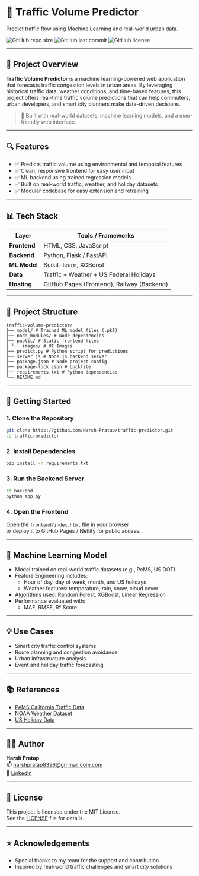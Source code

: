 
# 🚦 Traffic Volume Predictor

Predict traffic flow using Machine Learning and real-world urban data.

![GitHub repo size](https://img.shields.io/github/repo-size/Harsh-Pratap/traffic-predictor?style=flat-square)
![GitHub last commit](https://img.shields.io/github/last-commit/Harsh-Pratap/traffic-predictor?style=flat-square)
![GitHub license](https://img.shields.io/github/license/Harsh-Pratap/traffic-predictor?style=flat-square)

---

## 📌 Project Overview

**Traffic Volume Predictor** is a machine learning-powered web application that forecasts traffic congestion levels in urban areas. By leveraging historical traffic data, weather conditions, and time-based features, this project offers real-time traffic volume predictions that can help commuters, urban developers, and smart city planners make data-driven decisions.

> 🌆 Built with real-world datasets, machine learning models, and a user-friendly web interface.

---

## 🔍 Features

- ✅ Predicts traffic volume using environmental and temporal features
- ✅ Clean, responsive frontend for easy user input
- ✅ ML backend using trained regression models
- ✅ Built on real-world traffic, weather, and holiday datasets
- ✅ Modular codebase for easy extension and retraining

---

## 📊 Tech Stack

| Layer       | Tools / Frameworks                          |
|-------------|---------------------------------------------|
| **Frontend**| HTML, CSS, JavaScript                       |
| **Backend** | Python, Flask / FastAPI                     |
| **ML Model**| Scikit-learn, XGBoost                       |
| **Data**    | Traffic + Weather + US Federal Holidays     |
| **Hosting** | GitHub Pages (Frontend), Railway (Backend)  |

---

## 📁 Project Structure

```
traffic-volume-predictor/
├── model/ # Trained ML model files (.pkl)
├── node_modules/ # Node dependencies
├── public/ # Static frontend files
│ └── images/ # UI Images
├── predict.py # Python script for predictions
├── server.js # Node.js backend server
├── package.json # Node project config
├── package-lock.json # Lockfile
├── requirements.txt # Python dependencies
└── README.md
```

---

## 🚀 Getting Started

### 1. Clone the Repository

```bash
git clone https://github.com/Harsh-Pratap/traffic-predictor.git
cd traffic-predictor
```

### 2. Install Dependencies

```bash
pip install -r requirements.txt
```

### 3. Run the Backend Server

```bash
cd backend
python app.py
```

### 4. Open the Frontend

Open the `frontend/index.html` file in your browser  
_or_ deploy it to GitHub Pages / Netlify for public access.

---

## 🧠 Machine Learning Model

- Model trained on real-world traffic datasets (e.g., PeMS, US DOT)
- Feature Engineering includes:
  - Hour of day, day of week, month, and US holidays
  - Weather features: temperature, rain, snow, cloud cover
- Algorithms used: Random Forest, XGBoost, Linear Regression
- Performance evaluated with:
  - MAE, RMSE, R² Score

---



## 💡 Use Cases

- Smart city traffic control systems
- Route planning and congestion avoidance
- Urban infrastructure analysis
- Event and holiday traffic forecasting

---

## 📚 References

- [PeMS California Traffic Data](https://pems.dot.ca.gov/)
- [NOAA Weather Dataset](https://www.ncdc.noaa.gov/)
- [US Holiday Data](https://www.timeanddate.com/holidays/us/)

---

## 🧑‍💻 Author

**Harsh Pratap**  
📫 harshpratap8396@gmmail.com.com  
🔗 [LinkedIn](https://linkedin.com/in/pratapharsh) 

---

## 📄 License

This project is licensed under the MIT License.  
See the [LICENSE](LICENSE) file for details.

---

## ⭐ Acknowledgements

- Special thanks to my team for the support and contribution
- Inspired by real-world traffic challenges and smart city solutions
